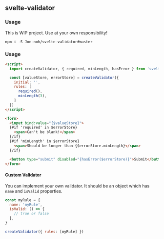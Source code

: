 ## svelte-validator

### Usage

This is WIP project. Use at your own responsibility!

```
npm i -S Joe-noh/svelte-validator#master
```

### Usage

```html
<script>
  import createValidator, { required, minLength, hasError } from 'svelte-validator'

  const [valueStore, errorStore] = createValidator({
    initial: '',
    rules: [
      required(),
      minLength(3),
    ]
  })
</script>

<form>
  <input bind:value="{$valueStore}">
  {#if 'required' in $errorStore}
    <span>Can't be blank!</span>
  {/if}
  {#if 'minLength' in $errorStore}
    <span>Should be longer than {$errorStore.minLength}</span>
  {/if}

  <button type="submit" disabled="{hasError($errorStore)}">Submit</button>
</form>
```

#### Custom Validator

You can implement your own validator. It should be an object which has `name` and `isValid` properties.

```javascript
const myRule = {
  name: 'myRule',
  isValid: () => {
    // true or false
  },
}

createValidator({ rules: [myRule] })
```
